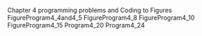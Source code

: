 Chapter 4 programming problems and Coding to Figures
FigureProgram4_4and4_5
FigureProgram4_8
FigureProgram4_10
FigureProgram4_15
Program4_20
Program4_24
